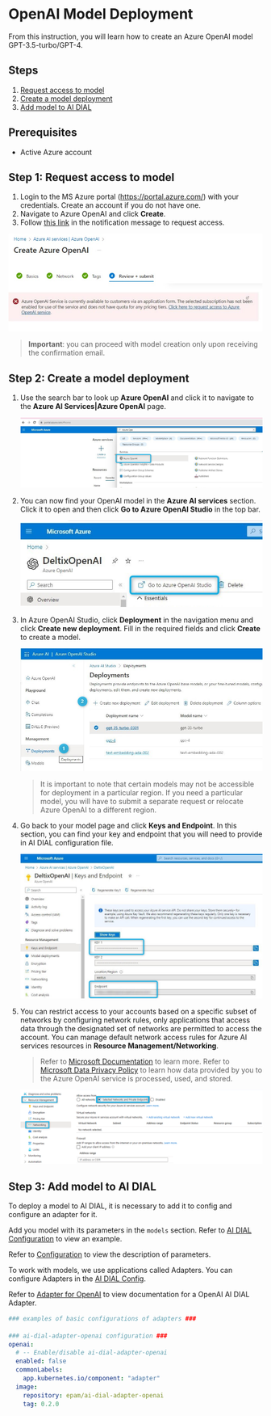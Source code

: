 # OpenAI Model Deployment

From this instruction, you will learn how to create an Azure OpenAI model GPT-3.5-turbo/GPT-4.

## Steps

1. [Request access to model](#step-1-request-access-to-model)
2. [Create a model deployment](#step-2-create-a-model-deployment)
3. [Add model to AI DIAL](#step-3-add-model-to-ai-dial)

## Prerequisites

* Active Azure account

## Step 1: Request access to model

1. Login to the MS Azure portal (https://portal.azure.com/) with your credentials. Create an account if you do not have one.
2. Navigate to Azure OpenAI and click **Create**.
3. Follow [this link](https://customervoice.microsoft.com/Pages/ResponsePage.aspx?id=v4j5cvGGr0GRqy180BHbR7en2Ais5pxKtso_Pz4b1_xUNTZBNzRKNlVQSFhZMU9aV09EVzYxWFdORCQlQCN0PWcu) in the notification message to request access.

![](img/step5.jpg)

> **Important**: you can proceed with model creation only upon receiving the confirmation email.


## Step 2: Create a model deployment

1. Use the search bar to look up **Azure OpenAI** and click it to navigate to the **Azure AI Services|Azure OpenAI** page.
   
   ![](img/step2.jpg)
   
2. You can now find your OpenAI model in the **Azure AI services** section. Click it to open and then click **Go to Azure OpenAI Studio** in the top bar.
   
   ![](img/step8.jpg)
   
3. In Azure OpenAI Studio, click **Deployment** in the navigation menu and click **Create new deployment**. Fill in the required fields and click **Create** to create a model.
   
   ![](img/step9.jpg)

    > It is important to note that certain models may not be accessible for deployment in a particular region. If you need a particular model, you will have to submit a separate request or relocate Azure OpenAI to a different region.

4. Go back to your model page and click **Keys and Endpoint**. In this section, you can find your key and endpoint that you will need to provide in AI DIAL configuration file.
   
    ![](img/step13.jpg)

5. You can restrict access to your accounts based on a specific subset of networks by configuring network rules, only applications that access data through the designated set of networks are permitted to access the account. You can manage default network access rules for Azure AI services resources in **Resource Management/Networking**.

   > Refer to [Microsoft Documentation](https://learn.microsoft.com/en-us/azure/ai-services/cognitive-services-virtual-networks?context=%2Fazure%2Fcognitive-services%2Fopenai%2Fcontext%2Fcontext&tabs=portal#manage-default-network-access-rules) to learn more.
   > Refer to [Microsoft Data Privacy Policy](https://learn.microsoft.com/en-us/legal/cognitive-services/openai/data-privacy) to learn how data provided by you to the Azure OpenAI service is processed, used, and stored.

   ![](img/whitelisting.png)

## Step 3: Add model to AI DIAL

To deploy a model to AI DIAL, it is necessary to add it to config and configure an adapter for it.

Add you model with its parameters in the `models` section. Refer to [AI DIAL Configuration](https://github.com/epam/ai-dial-helm/blob/8a2d6ebe301965ef0e4f06bc5f6e47aadc7b597f/charts/dial/examples/generic/simple/values.yaml#L11) to view an example.

Refer to [Configuration](./configuration.md#core-parameters) to view the description of parameters.

To work with models, we use applications called Adapters. You can configure Adapters in the [AI DIAL Config](https://github.com/epam/ai-dial-helm/blob/8a2d6ebe301965ef0e4f06bc5f6e47aadc7b597f/charts/dial/examples/generic/simple/values.yaml#L114).

Refer to [Adapter for OpenAI](https://github.com/epam/ai-dial-adapter-openai) to view documentation for a OpenAI AI DIAL Adapter.

```yaml
### examples of basic configurations of adapters ###

### ai-dial-adapter-openai configuration ###
openai:
  # -- Enable/disable ai-dial-adapter-openai
  enabled: false
  commonLabels:
    app.kubernetes.io/component: "adapter"
  image:
    repository: epam/ai-dial-adapter-openai
    tag: 0.2.0
```

